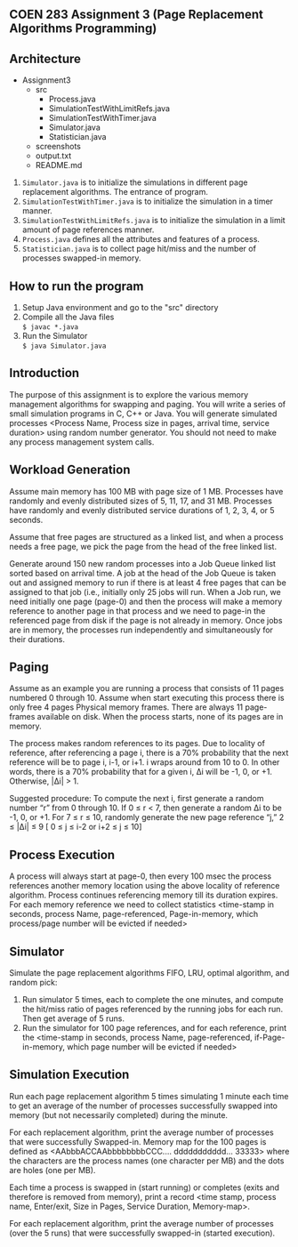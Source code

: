 ## COEN 283 Assignment 3 (Page Replacement Algorithms Programming)

Architecture
------------------------------------------
- Assignment3
   - src
     - Process.java
     - SimulationTestWithLimitRefs.java
     - SimulationTestWithTimer.java
     - Simulator.java
     - Statistician.java
   - screenshots
   - output.txt
   - README.md



1. `Simulator.java` is to initialize the simulations in different page replacement algorithms. The entrance of program.
2. `SimulationTestWithTimer.java` is to initialize the simulation in a timer manner.
3. `SimulationTestWithLimitRefs.java` is to initialize the simulation in a limit amount of page references manner.
4. `Process.java` defines all the attributes and features of a process.
5. `Statistician.java` is to collect page hit/miss and the number of processes swapped-in memory.


How to run the program
------------------------------------------
1. Setup Java environment and go to the "src" directory
2. Compile all the Java files  
   `$ javac *.java`
3. Run the Simulator  
   `$ java Simulator.java`

Introduction
-------------
The purpose of this assignment is to explore the various memory management algorithms for swapping and paging. 
You will write a series of small simulation programs in C, C++ or Java. You will generate simulated processes 
<Process Name, Process size in pages, arrival time, service duration> using random number generator. 
You should not need to make any process management system calls.

Workload Generation
------------------------------
Assume main memory has 100 MB with page size of 1 MB. Processes have randomly and evenly distributed sizes of 
5, 11, 17, and 31 MB. Processes have randomly and evenly distributed service durations of 1, 2, 3, 4, or 5 seconds.

Assume that free pages are structured as a linked list, and when a process needs a free page, 
we pick the page from the head of the free linked list.

Generate around 150 new random processes into a Job Queue linked list sorted based on arrival time. 
A job at the head of the Job Queue is taken out and assigned memory to run if there is at least 4 free pages that 
can be assigned to that job (i.e., initially only 25 jobs will run. When a Job run, we need initially one page (page-0) 
and then the process will make a memory reference to another page in that process and we need to page-in 
the referenced page from disk if the page is not already in memory. Once jobs are in memory, the processes 
run independently and simultaneously for their durations.

Paging
------------------------------
Assume as an example you are running a process that consists of 11 pages numbered 0 through 10. 
Assume when start executing this process there is only free 4 pages Physical memory frames. 
There are always 11 page-frames available on disk. When the process starts, none of its pages are in memory.

The process makes random references to its pages. Due to locality of reference, after referencing a page i, there is a 
70% probability that the next reference will be to page i, i-1, or i+1. i wraps around from 10 to 0. In other words, 
there is a 70% probability that for a given i, ∆i will be -1, 0, or +1. Otherwise, |∆i| > 1.

Suggested procedure:
To compute the next i, first generate a random number “r” from 0 through 10.
If 0 ≤ r < 7, then generate a random ∆i to be -1, 0, or +1.
For 7 ≤ r ≤ 10, randomly generate the new page reference “j,” 2 ≤ |∆i| ≤ 9
[ 0 ≤ j ≤ i-2 or i+2 ≤ j ≤ 10]

Process Execution
------------------------------
A process will always start at page-0, then every 100 msec the process references another memory location 
using the above locality of reference algorithm. Process continues referencing memory till its duration expires. 
For each memory reference we need to collect statistics <time-stamp in seconds, process Name, page-referenced, 
Page-in-memory, which process/page number will be evicted if needed>

Simulator
------------------------------
Simulate the page replacement algorithms FIFO, LRU, optimal algorithm, and random pick:
1. Run simulator 5 times, each to complete the one minutes, and compute the hit/miss ratio of pages referenced 
by the running jobs for each run. Then get average of 5 runs.
2. Run the simulator for 100 page references, and for each reference, print the 
<time-stamp in seconds, process Name, page-referenced, if-Page-in-memory, which page number will be evicted if needed>

Simulation Execution
------------------------------
Run each page replacement algorithm 5 times simulating 1 minute each time to get an average of the number of 
processes successfully swapped into memory (but not necessarily completed) during the minute.

For each replacement algorithm, print the average number of processes that were successfully Swapped-in. 
Memory map for the 100 pages is defined as <AAbbbACCAAbbbbbbbbCCC.... ddddddddddd... 33333> where the characters 
are the process names (one character per MB) and the dots are holes (one per MB).

Each time a process is swapped in (start running) or completes (exits and therefore is removed from memory), 
print a record <time stamp, process name, Enter/exit, Size in Pages, Service Duration, Memory-map>.

For each replacement algorithm, print the average number of processes (over the 5 runs) 
that were successfully swapped-in (started execution).